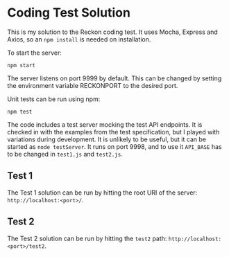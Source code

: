# Coding Test Solution
This is my solution to the Reckon coding test.  It uses Mocha, Express and Axios, so an `npm install` is needed on installation.

To start the server:
```
npm start
```
The server listens on port 9999 by default.  This can be changed by setting the environment variable RECKONPORT to the desired port.

Unit tests can be run using npm:
```
npm test
```

The code includes a test server mocking the test API endpoints.  It is checked in with the examples from the test specification, but I played with variations during development.  It is unlikely to be useful, but it can be started as `node testServer`.  It runs on port 9998, and to use it `API_BASE` has to be changed in `test1.js` and `test2.js`.

## Test 1
The Test 1 solution can be run by hitting the root URI of the server: `http://localhost:<port>/`.

## Test 2
The Test 2 solution can be run by hitting the `test2` path: `http://localhost:<port>/test2`.
